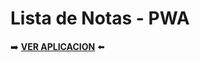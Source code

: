 # Lista de Notas - PWA 

➡️ **[VER APLICACION]([https://microsoftedge.github.io/Demos/pwa-getting-started/](https://rodrigobarrios05.github.io))** ⬅️

